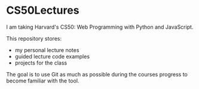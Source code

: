 # CS50Lectures

I am taking Harvard's CS50: Web Programming with Python and JavaScript.

This repository stores:
- my personal lecture notes
- guided lecture code examples
- projects for the class

The goal is to use Git as much as possible during the courses progress to become familiar with the tool.